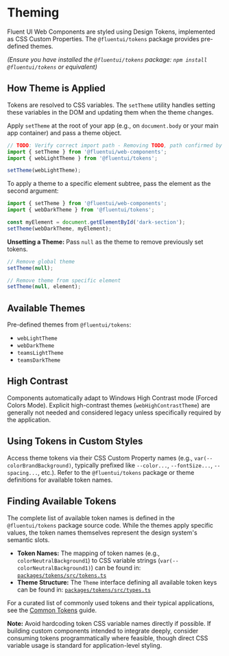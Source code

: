 # Theming

Fluent UI Web Components are styled using Design Tokens, implemented as CSS Custom Properties. The `@fluentui/tokens` package provides pre-defined themes.

*(Ensure you have installed the `@fluentui/tokens` package: `npm install @fluentui/tokens` or equivalent)*

## How Theme is Applied

Tokens are resolved to CSS variables. The `setTheme` utility handles setting these variables in the DOM and updating them when the theme changes.

Apply `setTheme` at the root of your app (e.g., on `document.body` or your main app container) and pass a theme object.

```javascript
// TODO: Verify correct import path - Removing TODO, path confirmed by Storybook
import { setTheme } from '@fluentui/web-components';
import { webLightTheme } from '@fluentui/tokens';

setTheme(webLightTheme);
```

To apply a theme to a specific element subtree, pass the element as the second argument:

```javascript
import { setTheme } from '@fluentui/web-components';
import { webDarkTheme } from '@fluentui/tokens';

const myElement = document.getElementById('dark-section');
setTheme(webDarkTheme, myElement);
```

**Unsetting a Theme:** Pass `null` as the theme to remove previously set tokens.

```javascript
// Remove global theme
setTheme(null);

// Remove theme from specific element
setTheme(null, element);
```

## Available Themes

Pre-defined themes from `@fluentui/tokens`:

*   `webLightTheme`
*   `webDarkTheme`
*   `teamsLightTheme`
*   `teamsDarkTheme`

## High Contrast

Components automatically adapt to Windows High Contrast mode (Forced Colors Mode). Explicit high-contrast themes (`webHighContrastTheme`) are generally not needed and considered legacy unless specifically required by the application.

## Using Tokens in Custom Styles

Access theme tokens via their CSS Custom Property names (e.g., `var(--colorBrandBackground)`, typically prefixed like `--color...`, `--fontSize...`, `--spacing...`, etc.). Refer to the `@fluentui/tokens` package or theme definitions for available token names.

## Finding Available Tokens

The complete list of available token names is defined in the `@fluentui/tokens` package source code. While the themes apply specific values, the token names themselves represent the design system's semantic slots.

*   **Token Names:** The mapping of token names (e.g., `colorNeutralBackground1`) to CSS variable strings (`var(--colorNeutralBackground1)`) can be found in: [`packages/tokens/src/tokens.ts`](https://github.com/microsoft/fluentui/blob/master/packages/tokens/src/tokens.ts)
*   **Theme Structure:** The `Theme` interface defining all available token keys can be found in: [`packages/tokens/src/types.ts`](https://github.com/microsoft/fluentui/blob/master/packages/tokens/src/types.ts)

For a curated list of commonly used tokens and their typical applications, see the [Common Tokens](./common-tokens.md) guide.

**Note:** Avoid hardcoding token CSS variable names directly if possible. If building custom components intended to integrate deeply, consider consuming tokens programmatically where feasible, though direct CSS variable usage is standard for application-level styling.
